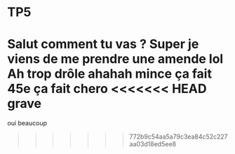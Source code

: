 # TP5
Salut comment tu vas ?
Super je viens de me prendre une amende lol
Ah trop drôle ahahah
mince ça fait 45e
ça fait chero
<<<<<<< HEAD
grave
=======
oui beaucoup
>>>>>>> 772b9c54aa5a79c3ea84c52c227aa03d18ed5ee8

